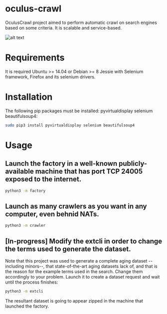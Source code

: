 # oculus-crawl
OculusCrawl project aimed to perform automatic crawl on search engines based on some criteria. It is scalable and service-based.

![alt text][logo]

[logo]: https://github.com/ipazc/oculus-crawl/blob/master/oculus-crawl.jpeg "Oculus Crawl tool."

# Requirements
It is required Ubuntu >= 14.04 or Debian >= 8 Jessie with Selenium framework, Firefox and its selenium drivers.


# Installation
The following pip packages must be installed: pyvirtualdisplay selenium beautifulsoup4:
```bash
sudo pip3 install pyvirtualdisplay selenium beautifulsoup4
```

# Usage
## Launch the factory in a well-known publicly-available machine that has port TCP 24005 exposed to the internet.
```bash
python3 -m factory
```

## Launch as many crawlers as you want in any computer, even behnid NATs.
```bash
python3 -m crawler
```

## [In-progress] Modify the extcli in order to change the terms used to generate the dataset. 
Note that this project was used to generate a complete aging dataset --including minors--, that state-of-the-art aging datasets lack of, and that is the reason for the example terms used in the search.
Change them accordingly to your problem.
Launch it to create a dataset request and wait until the process finishes:
```bash
python3 -m extcli
```

The resultant dataset is going to appear zipped in the machine that launched the factory.
